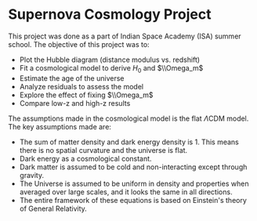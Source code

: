 # Supernova Cosmology Project

This project was done as a part of Indian Space Academy (ISA) summer school. The objective of this project was to:
- Plot the Hubble diagram (distance modulus vs. redshift)
- Fit a cosmological model to derive $H_0$ and $\\Omega_m$
- Estimate the age of the universe
- Analyze residuals to assess the model
- Explore the effect of fixing $\\Omega_m$
- Compare low-z and high-z results

The assumptions made in the cosmological model is the flat $\Lambda\mathrm{CDM}$ model. The key assumptions made are: 
- The sum of matter density and dark energy density is 1. This means there is no spatial curvature and the universe is flat. 
- Dark energy as a cosmological constant. 
- Dark matter is assumed to be cold and non-interacting except through gravity. 
- The Universe is assumed to be uniform in density and properties when averaged over large scales, and it looks the same in all directions. 
- The entire framework of these equations is based on Einstein's theory of General Relativity.


